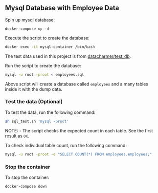 ## Mysql Database with Employee Data

Spin up mysql database:

```
docker-compose up -d
```


Execute the script to create the database:

```bash
docker exec -it mysql-container /bin/bash
```

The test data used in this project is from [datacharmer/test_db](https://github.com/datacharmer/test_db).

Run the script to create the database:

```bash
mysql -u root -proot < employees.sql
```
Above script will create a database called `employees` and a many tables inside it with the dump data.

### Test the data (Optional)

To test the data, run the following command:

```bash
sh sql_test.sh 'mysql -proot'
```

NOTE: - The script checks the expected count in each table. See the first result as `OK`.

To check individual table count, run the following command:

```bash
mysql -u root -proot -e "SELECT COUNT(*) FROM employees.employees;"
```

### Stop the container

To stop the container:

```bash
docker-compose down
```